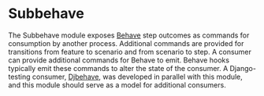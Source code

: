 # Subbehave

The Subbehave module exposes [Behave](http://pythonhosted.org/behave/) step outcomes as commands for consumption by another process.
Additional commands are provided for transitions from feature to scenario and from scenario to step.
A consumer can provide additional commands for Behave to emit.
Behave hooks typically emit these commands to alter the state of the consumer.
A Django-testing consumer, [Djbehave](https://github.com/popham/djbehave), was developed in parallel with this module, and this module should serve as a model for additional consumers.
